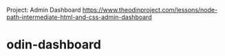 Project: Admin Dashboard
https://www.theodinproject.com/lessons/node-path-intermediate-html-and-css-admin-dashboard

# odin-dashboard
